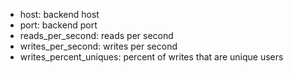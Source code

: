 - host: backend host
- port: backend port
- reads_per_second: reads per second
- writes_per_second: writes per second
- writes_percent_uniques: percent of writes that are unique users
